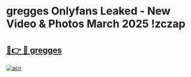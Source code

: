 # gregges Onlyfans Leaked - New Video & Photos March 2025 !zczap

# <h2><a href="https://xmmnom.iuczelnia.edu.pl?title=gregges&ref=zczap">🔗👉 🔴 gregges</a></h2>

[![acn](https://github.com/user-attachments/assets/0f9c940e-d8b0-45ae-aac7-cd30a18b3e1c)](https://xmmnom.iuczelnia.edu.pl?title=gregges&ref=zczap)

